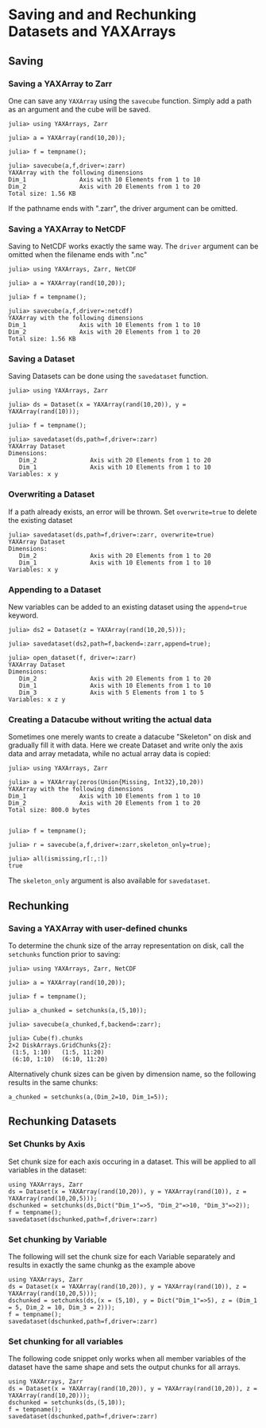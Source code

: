# Saving and and Rechunking Datasets and YAXArrays

## Saving 

### Saving a YAXArray to Zarr

One can save any `YAXArray` using the `savecube` function. Simply add a path as an argument and the cube will be saved. 

````@jldoctest
julia> using YAXArrays, Zarr

julia> a = YAXArray(rand(10,20));

julia> f = tempname();

julia> savecube(a,f,driver=:zarr)
YAXArray with the following dimensions
Dim_1               Axis with 10 Elements from 1 to 10
Dim_2               Axis with 20 Elements from 1 to 20
Total size: 1.56 KB
````


If the pathname ends with ".zarr", the driver argument can be omitted. 

### Saving a YAXArray to NetCDF

Saving to NetCDF works exactly the same way. The `driver` argument can be omitted when the filename ends with ".nc"

````@jldoctest
julia> using YAXArrays, Zarr, NetCDF

julia> a = YAXArray(rand(10,20));

julia> f = tempname();

julia> savecube(a,f,driver=:netcdf)
YAXArray with the following dimensions
Dim_1               Axis with 10 Elements from 1 to 10
Dim_2               Axis with 20 Elements from 1 to 20
Total size: 1.56 KB
````

### Saving a Dataset

Saving Datasets can be done using the `savedataset` function.

````@jldoctest saveds
julia> using YAXArrays, Zarr

julia> ds = Dataset(x = YAXArray(rand(10,20)), y = YAXArray(rand(10)));

julia> f = tempname();

julia> savedataset(ds,path=f,driver=:zarr)
YAXArray Dataset
Dimensions: 
   Dim_2               Axis with 20 Elements from 1 to 20
   Dim_1               Axis with 10 Elements from 1 to 10
Variables: x y
````

### Overwriting a Dataset

If a path already exists, an error will be thrown. Set `overwrite=true` to delete the existing dataset

````@jldoctest saveds
julia> savedataset(ds,path=f,driver=:zarr, overwrite=true)
YAXArray Dataset
Dimensions: 
   Dim_2               Axis with 20 Elements from 1 to 20
   Dim_1               Axis with 10 Elements from 1 to 10
Variables: x y
````

### Appending to a Dataset

New variables can be added to an existing dataset using the `append=true` keyword. 

````@jldoctest
julia> ds2 = Dataset(z = YAXArray(rand(10,20,5)));

julia> savedataset(ds2,path=f,backend=:zarr,append=true);

julia> open_dataset(f, driver=:zarr)
YAXArray Dataset
Dimensions: 
   Dim_2               Axis with 20 Elements from 1 to 20
   Dim_1               Axis with 10 Elements from 1 to 10
   Dim_3               Axis with 5 Elements from 1 to 5
Variables: x z y 
````

### Creating a Datacube without writing the actual data

Sometimes one merely wants to create a datacube  "Skeleton" on disk and gradually fill it with data.
Here we create Dataset and write only the axis data and array metadata, while no actual array data is
copied:

````@jldoctest
julia> using YAXArrays, Zarr

julia> a = YAXArray(zeros(Union{Missing, Int32},10,20))
YAXArray with the following dimensions
Dim_1               Axis with 10 Elements from 1 to 10
Dim_2               Axis with 20 Elements from 1 to 20
Total size: 800.0 bytes


julia> f = tempname();

julia> r = savecube(a,f,driver=:zarr,skeleton_only=true);

julia> all(ismissing,r[:,:])
true
````

The `skeleton_only` argument is also available for `savedataset`. 

## Rechunking

### Saving a YAXArray with user-defined chunks

To determine the chunk size of the array representation on disk, call the `setchunks` function prior to saving:

````@jldoctest chunks1
julia> using YAXArrays, Zarr, NetCDF

julia> a = YAXArray(rand(10,20));

julia> f = tempname();

julia> a_chunked = setchunks(a,(5,10));

julia> savecube(a_chunked,f,backend=:zarr);

julia> Cube(f).chunks
2×2 DiskArrays.GridChunks{2}:
 (1:5, 1:10)   (1:5, 11:20)
 (6:10, 1:10)  (6:10, 11:20)
````

Alternatively chunk sizes can be given by dimension name, so the following results in the same chunks:

````@jldoctest chunks1
a_chunked = setchunks(a,(Dim_2=10, Dim_1=5));
````

## Rechunking Datasets

### Set Chunks by Axis

Set chunk size for each axis occuring in a dataset. This will be applied to all variables in the dataset:

````@jldoctest
using YAXArrays, Zarr
ds = Dataset(x = YAXArray(rand(10,20)), y = YAXArray(rand(10)), z = YAXArray(rand(10,20,5)));
dschunked = setchunks(ds,Dict("Dim_1"=>5, "Dim_2"=>10, "Dim_3"=>2));
f = tempname();
savedataset(dschunked,path=f,driver=:zarr)
````

### Set chunking by Variable

The following will set the chunk size for each Variable separately and results in exactly the same chunkg as the example above

````@jldoctest
using YAXArrays, Zarr
ds = Dataset(x = YAXArray(rand(10,20)), y = YAXArray(rand(10)), z = YAXArray(rand(10,20,5)));
dschunked = setchunks(ds,(x = (5,10), y = Dict("Dim_1"=>5), z = (Dim_1 = 5, Dim_2 = 10, Dim_3 = 2)));
f = tempname();
savedataset(dschunked,path=f,driver=:zarr)
````

### Set chunking for all variables

The following code snippet only works when all member variables of the dataset have the same shape and sets the output chunks for all arrays. 

````@jldoctest
using YAXArrays, Zarr
ds = Dataset(x = YAXArray(rand(10,20)), y = YAXArray(rand(10,20)), z = YAXArray(rand(10,20)));
dschunked = setchunks(ds,(5,10));
f = tempname();
savedataset(dschunked,path=f,driver=:zarr)
````